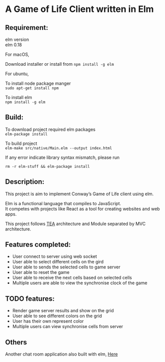 # A Game of Life Client written in Elm


## Requirement:

elm version  
elm 0.18

For macOS,

Download installer or install from `npm install -g elm`

For ubuntu,

To install node package manger  
`sudo apt-get install npm`

To install elm  
`npm install -g elm`


## Build:

To download project required elm packages  
`elm-package install`

To build project  
`elm-make src/native/Main.elm --output index.html`

If any error indicate library syntax mismatch, please run  

`rm -r elm-stuff && elm-package install`


## Description:

This project is aim to implement Conway’s Game of Life client using elm.

Elm is a functional language that compiles to JavaScript.  
It competes with projects like React as a tool for creating websites and web apps.

This project follows [TEA](https://guide.elm-lang.org/architecture/) architecture and Module separated by MVC architecture.

## Features completed:
- User connect to server using web socket
- User able to select different cells on the gird
- User able to sends the selected cells to game server
- User able to reset the game
- User able to receive the next cells based on selected cells
- Multiple users are able to view the synchronise clock of the game

## TODO features:
- Render game server results and show on the grid
- User able to see different colors on the grid
- User has their own represent color
- Multiple users can view synchronise cells from server


## Others
Another chat room application also built with elm, [Here](https://github.com/gostrider/chat_elm)
